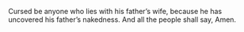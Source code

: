 Cursed be anyone who lies with his father’s wife, because he has uncovered his father’s nakedness. And all the people shall say, Amen.
